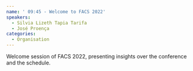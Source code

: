 ```yaml
---
name: ' 09:45 - Welcome to FACS 2022'
speakers:
  - Silvia Lizeth Tapia Tarifa
  - José Proença
categories:
  - Organisation
---
```



Welcome session of FACS 2022, presenting insights over the conference and the schedule.
